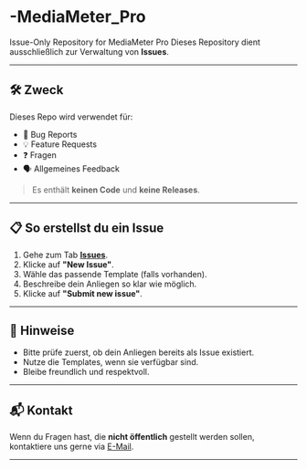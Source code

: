 # -MediaMeter_Pro
Issue-Only Repository for MediaMeter Pro
Dieses Repository dient ausschließlich zur Verwaltung von **Issues**.

---

## 🛠️ Zweck

Dieses Repo wird verwendet für:

- 🐞 Bug Reports  
- 💡 Feature Requests  
- ❓ Fragen  
- 🗣️ Allgemeines Feedback  

> Es enthält **keinen Code** und **keine Releases**.

---

## 📋 So erstellst du ein Issue

1. Gehe zum Tab **[Issues](../../issues)**.
2. Klicke auf **"New Issue"**.
3. Wähle das passende Template (falls vorhanden).
4. Beschreibe dein Anliegen so klar wie möglich.
5. Klicke auf **"Submit new issue"**.

---

## 📣 Hinweise

- Bitte prüfe zuerst, ob dein Anliegen bereits als Issue existiert.
- Nutze die Templates, wenn sie verfügbar sind.
- Bleibe freundlich und respektvoll.

---

## 📬 Kontakt

Wenn du Fragen hast, die **nicht öffentlich** gestellt werden sollen, kontaktiere uns gerne via [E-Mail](mailto:edv@yellotools.com).

---
